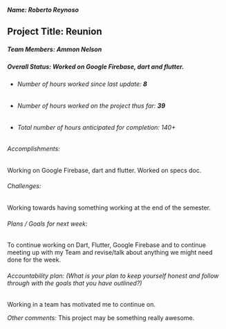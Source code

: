 ##### Name: Roberto Reynoso
## Project Title: Reunion

##### Team Members: Ammon Nelson

##### Overall Status: Worked on Google Firebase, dart and flutter.

* ###### Number of hours worked since last update: **8**
* ###### Number of hours worked on the project thus far: **39**
* ###### Total number of hours anticipated for completion: 140+

###### Accomplishments:
Working on Google Firebase, dart and flutter. Worked on specs doc.

###### Challenges:
Working towards having something working at the end of the semester.


###### Plans / Goals for next week:
To continue working on Dart, Flutter, Google Firebase and to continue meeting up with my Team and revise/talk about anything we might need done for the week.



###### Accountability plan: (What is your plan to keep yourself honest and follow through with the goals that you have outlined?)
Working in a team has motivated me to continue on.

*Other comments:*
This project may be something really awesome.